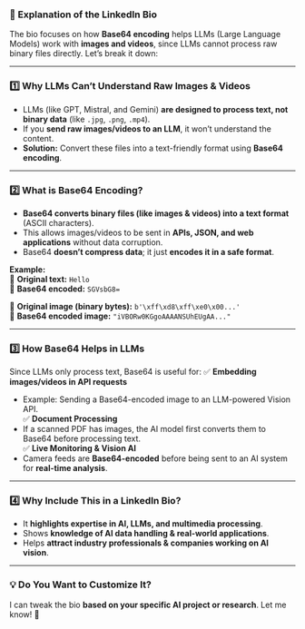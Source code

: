 ### **📌 Explanation of the LinkedIn Bio**  

The bio focuses on how **Base64 encoding** helps LLMs (Large Language Models) work with **images and videos**, since LLMs cannot process raw binary files directly. Let’s break it down:  

---

### **1️⃣ Why LLMs Can’t Understand Raw Images & Videos**
- LLMs (like GPT, Mistral, and Gemini) **are designed to process text, not binary data** (like `.jpg`, `.png`, `.mp4`).
- If you **send raw images/videos to an LLM**, it won’t understand the content.
- **Solution:** Convert these files into a text-friendly format using **Base64 encoding**.

---

### **2️⃣ What is Base64 Encoding?**
- **Base64 converts binary files (like images & videos) into a text format** (ASCII characters).
- This allows images/videos to be sent in **APIs, JSON, and web applications** without data corruption.
- Base64 **doesn’t compress data**; it just **encodes it in a safe format**.

**Example:**  
🔹 **Original text:** `Hello`  
🔹 **Base64 encoded:** `SGVsbG8=`  

🔹 **Original image (binary bytes):** `b'\xff\xd8\xff\xe0\x00...'`  
🔹 **Base64 encoded image:** `"iVBORw0KGgoAAAANSUhEUgAA..."`

---

### **3️⃣ How Base64 Helps in LLMs**
Since LLMs only process text, Base64 is useful for:
✅ **Embedding images/videos in API requests**  
   - Example: Sending a Base64-encoded image to an LLM-powered Vision API.  
✅ **Document Processing**  
   - If a scanned PDF has images, the AI model first converts them to Base64 before processing text.  
✅ **Live Monitoring & Vision AI**  
   - Camera feeds are **Base64-encoded** before being sent to an AI system for **real-time analysis**.  

---

### **4️⃣ Why Include This in a LinkedIn Bio?**
- It **highlights expertise in AI, LLMs, and multimedia processing**.
- Shows **knowledge of AI data handling & real-world applications**.
- Helps **attract industry professionals & companies working on AI vision**.  

---

### **💡 Do You Want to Customize It?**
I can tweak the bio **based on your specific AI project or research**. Let me know! 🚀
